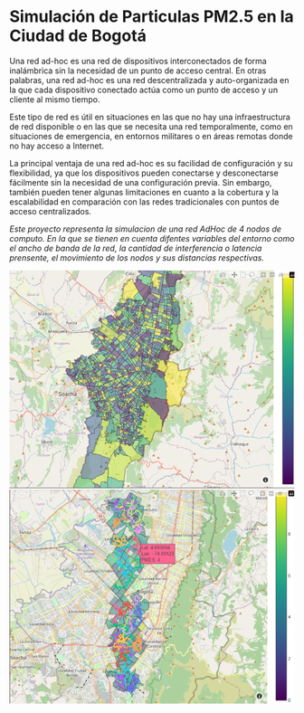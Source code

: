 # Simulación de Particulas PM2.5 en la Ciudad de Bogotá

Una red ad-hoc es una red de dispositivos interconectados de forma inalámbrica sin la necesidad de un punto de acceso central. En otras palabras, una red ad-hoc es una red descentralizada y auto-organizada en la que cada dispositivo conectado actúa como un punto de acceso y un cliente al mismo tiempo.

Este tipo de red es útil en situaciones en las que no hay una infraestructura de red disponible o en las que se necesita una red temporalmente, como en situaciones de emergencia, en entornos militares o en áreas remotas donde no hay acceso a Internet.

La principal ventaja de una red ad-hoc es su facilidad de configuración y su flexibilidad, ya que los dispositivos pueden conectarse y desconectarse fácilmente sin la necesidad de una configuración previa. Sin embargo, también pueden tener algunas limitaciones en cuanto a la cobertura y la escalabilidad en comparación con las redes tradicionales con puntos de acceso centralizados.


_Este proyecto representa la simulacion de una red AdHoc de 4 nodos de computo. En la que se tienen en cuenta difentes variables del entorno como el ancho de banda de la red, la cantidad de interferencia o latencia prensente, el movimiento de los nodos y sus distancias respectivas._

![simulacion](https://raw.githubusercontent.com/CamiloHedzz/Air_Quality_Bogota_Map/main/Bogota1.png)
![simulacion](https://raw.githubusercontent.com/CamiloHedzz/Air_Quality_Bogota_Map/main/Bogota_rutes.png)
